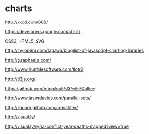 charts
======

http://xkcd.com/688/

https://developers.google.com/chart/

CSS3, HTML5, SVG

http://my.opera.com/tagawa/blog/list-of-javascript-charting-libraries

http://g.raphaeljs.com/

http://www.humblesoftware.com/flotr2

http://d3js.org/

https://github.com/mbostock/d3/wiki/Gallery

http://www.jasondavies.com/parallel-sets/

http://square.github.com/crossfilter/

http://visual.ly/

http://visual.ly/syria-conflict-year-deaths-mapped?view=true